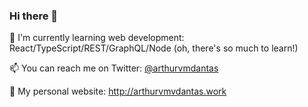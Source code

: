 ### Hi there 👋

🌱 I'm currently learning web development: React/TypeScript/REST/GraphQL/Node (oh, there's so much to learn!)

📫 You can reach me on Twitter: [@arthurvmdantas](https://twitter.com/arthurvmdantas)

📕 My personal website: http://arthurvmvdantas.work
<!--
**arthurvmdantas/arthurvmdantas** is a ✨ _special_ ✨ repository because its `README.md` (this file) appears on your GitHub profile.

Here are some ideas to get you started:

- 🔭 I’m currently working on ...
- 🌱 I’m currently learning ...
- 👯 I’m looking to collaborate on ...
- 🤔 I’m looking for help with ...
- 💬 Ask me about ...
- 📫 How to reach me: ...
- 😄 Pronouns: ...
- ⚡ Fun fact: ...
-->
